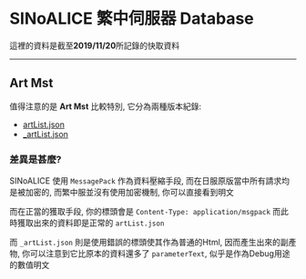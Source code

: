 # SINoALICE 繁中伺服器 Database

這裡的資料是截至**2019/11/20**所記錄的快取資料

---

## Art Mst

值得注意的是 **Art Mst** 比較特別, 它分為兩種版本紀錄:

- [artList.json](artList.json)
- [_artList.json](_artList.json)

### 差異是甚麼?

SINoALICE 使用 `MessagePack` 作為資料壓縮手段, 而在日服原版當中所有請求均是被加密的, 而繁中服並沒有使用加密機制, 你可以直接看到明文

而在正當的獲取手段, 你的標頭會是 `Content-Type: application/msgpack`
而此時獲取出來的資料即是正常的 `artList.json`

而 `_artList.json` 則是使用錯誤的標頭使其作為普通的Html, 因而產生出來的副產物, 你可以注意到它比原本的資料還多了 `parameterText`, 似乎是作為Debug用途的數值明文
